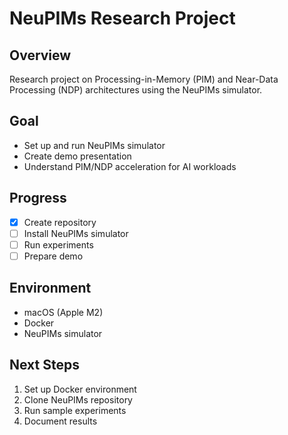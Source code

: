 # NeuPIMs Research Project

## Overview
Research project on Processing-in-Memory (PIM) and Near-Data Processing (NDP) architectures using the NeuPIMs simulator.

## Goal
- Set up and run NeuPIMs simulator
- Create demo presentation
- Understand PIM/NDP acceleration for AI workloads

## Progress
- [x] Create repository
- [ ] Install NeuPIMs simulator
- [ ] Run experiments
- [ ] Prepare demo

## Environment
- macOS (Apple M2)
- Docker
- NeuPIMs simulator

## Next Steps
1. Set up Docker environment
2. Clone NeuPIMs repository
3. Run sample experiments
4. Document results
